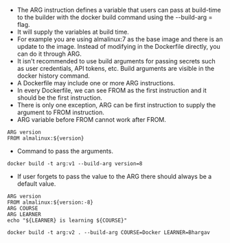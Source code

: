 * The ARG instruction defines a variable that users can pass at build-time to the builder with the docker build command using the --build-arg <varname>=<value> flag.
* It will supply the variables at build time.
* For example you are using almalinux:7 as the base image and there is an update to the image. Instead of modifying in the Dockerfile directly, you can do it through ARG.
* It isn't recommended to use build arguments for passing secrets such as user credentials, API tokens, etc. Build arguments are visible in the docker history command.
* A Dockerfile may include one or more ARG instructions. 
* In every Dockerfile, we can see FROM as the first instruction and it should be the first instruction.
* There is only one exception, ARG can be first instruction to supply the argument to FROM instruction.
* ARG variable before FROM cannot work after FROM.
```
ARG version
FROM almalinux:${version}
```
* Command to pass the arguments.
```
docker build -t arg:v1 --build-arg version=8
```
* If user forgets to pass the value to the ARG there should always be a default value.
```
ARG version
FROM almalinux:${version:-8}
ARG COURSE
ARG LEARNER
echo "${LEARNER} is learning ${COURSE}"
```
```
docker build -t arg:v2 . --build-arg COURSE=Docker LEARNER=Bhargav
```
